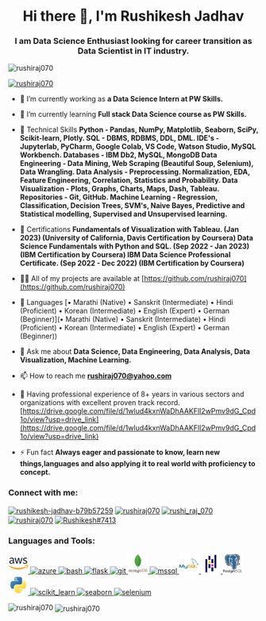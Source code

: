 <h1 align="center">Hi there 👋, I'm Rushikesh Jadhav</h1>
<h3 align="center">I am Data Science Enthusiast looking for career transition as Data Scientist in IT industry.</h3>

<p align="left"> <img src="https://komarev.com/ghpvc/?username=rushiraj070&label=Profile%20views&color=0e75b6&style=flat" alt="rushiraj070" /> </p>

<p align="left"> <a href="https://github.com/ryo-ma/github-profile-trophy"><img src="https://github-profile-trophy.vercel.app/?username=rushiraj070" alt="rushiraj070" /></a> </p>

- 🔭 I’m currently working as **a Data Science Intern at PW Skills.**

- 🌱 I’m currently learning **Full stack Data Science course as PW Skills.**

- 👯 Technical Skills **Python - Pandas, NumPy, Matplotlib, Seaborn, SciPy, Scikit-learn, Plotly. SQL - DBMS, RDBMS, DDL, DML. IDE's - Jupyterlab, PyCharm, Google Colab, VS Code, Watson Studio, MySQL Workbench. Databases - IBM Db2, MySQL, MongoDB Data Engineering - Data Mining, Web Scraping (Beautiful Soup, Selenium), Data Wrangling. Data Analysis - Preprocessing. Normalization, EDA, Feature Engineering, Correlation, Statistics and Probability. Data Visualization - Plots, Graphs, Charts, Maps, Dash, Tableau. Repositories - Git, GitHub. Machine Learning - Regression, Classification, Decision Trees, SVM's, Naive Bayes, Predictive and Statistical modelling, Supervised and Unsupervised learning.**

- 🤝 Certifications **Fundamentals of Visualization with Tableau. (Jan 2023) (University of California, Davis Certification by Coursera) Data Science Fundamentals with Python and SQL. (Sep 2022 - Jan 2023) (IBM Certification by Coursera) IBM Data Science Professional Certificate. (Sep 2022 - Dec 2022) (IBM Certification by Coursera)**

- 👨‍💻 All of my projects are available at [https://github.com/rushiraj070](https://github.com/rushiraj070)

- 📝 Languages [• Marathi (Native) • Sanskrit (Intermediate) • Hindi (Proficient) • Korean (Intermediate) • English (Expert) • German (Beginner)](• Marathi (Native) • Sanskrit (Intermediate) • Hindi (Proficient) • Korean (Intermediate) • English (Expert) • German (Beginner))

- 💬 Ask me about **Data Science, Data Engineering, Data Analysis, Data Visualization, Machine Learning.**

- 📫 How to reach me **rushiraj070@yahoo.com**

- 🔭 Having professional experience of 8+ years in various sectors and organizations with excellent proven track record. [https://drive.google.com/file/d/1wlud4kxnWaDhAAKFlI2wPmv9dG_Cpd1o/view?usp=drive_link](https://drive.google.com/file/d/1wlud4kxnWaDhAAKFlI2wPmv9dG_Cpd1o/view?usp=drive_link)

- ⚡ Fun fact **Always eager and passionate to know, learn new things,languages and also applying it to real world with proficiency to concept.**

<h3 align="left">Connect with me:</h3>
<p align="left">
<a href="https://linkedin.com/in/rushikesh-jadhav-b79b57259" target="blank"><img align="center" src="https://raw.githubusercontent.com/rahuldkjain/github-profile-readme-generator/master/src/images/icons/Social/linked-in-alt.svg" alt="rushikesh-jadhav-b79b57259" height="30" width="40" /></a>
<a href="https://kaggle.com/rushiraj070" target="blank"><img align="center" src="https://raw.githubusercontent.com/rahuldkjain/github-profile-readme-generator/master/src/images/icons/Social/kaggle.svg" alt="rushiraj070" height="30" width="40" /></a>
<a href="https://instagram.com/rushi_raj_070" target="blank"><img align="center" src="https://raw.githubusercontent.com/rahuldkjain/github-profile-readme-generator/master/src/images/icons/Social/instagram.svg" alt="rushi_raj_070" height="30" width="40" /></a>
<a href="https://www.leetcode.com/rushiraj070" target="blank"><img align="center" src="https://raw.githubusercontent.com/rahuldkjain/github-profile-readme-generator/master/src/images/icons/Social/leet-code.svg" alt="rushiraj070" height="30" width="40" /></a>
<a href="https://discord.gg/Rushikesh#7413" target="blank"><img align="center" src="https://raw.githubusercontent.com/rahuldkjain/github-profile-readme-generator/master/src/images/icons/Social/discord.svg" alt="Rushikesh#7413" height="30" width="40" /></a>
</p>

<h3 align="left">Languages and Tools:</h3>
<p align="left"> <a href="https://aws.amazon.com" target="_blank" rel="noreferrer"> <img src="https://raw.githubusercontent.com/devicons/devicon/master/icons/amazonwebservices/amazonwebservices-original-wordmark.svg" alt="aws" width="40" height="40"/> </a> <a href="https://azure.microsoft.com/en-in/" target="_blank" rel="noreferrer"> <img src="https://www.vectorlogo.zone/logos/microsoft_azure/microsoft_azure-icon.svg" alt="azure" width="40" height="40"/> </a> <a href="https://www.gnu.org/software/bash/" target="_blank" rel="noreferrer"> <img src="https://www.vectorlogo.zone/logos/gnu_bash/gnu_bash-icon.svg" alt="bash" width="40" height="40"/> </a> <a href="https://flask.palletsprojects.com/" target="_blank" rel="noreferrer"> <img src="https://www.vectorlogo.zone/logos/pocoo_flask/pocoo_flask-icon.svg" alt="flask" width="40" height="40"/> </a> <a href="https://git-scm.com/" target="_blank" rel="noreferrer"> <img src="https://www.vectorlogo.zone/logos/git-scm/git-scm-icon.svg" alt="git" width="40" height="40"/> </a> <a href="https://www.mongodb.com/" target="_blank" rel="noreferrer"> <img src="https://raw.githubusercontent.com/devicons/devicon/master/icons/mongodb/mongodb-original-wordmark.svg" alt="mongodb" width="40" height="40"/> </a> <a href="https://www.microsoft.com/en-us/sql-server" target="_blank" rel="noreferrer"> <img src="https://www.svgrepo.com/show/303229/microsoft-sql-server-logo.svg" alt="mssql" width="40" height="40"/> </a> <a href="https://www.mysql.com/" target="_blank" rel="noreferrer"> <img src="https://raw.githubusercontent.com/devicons/devicon/master/icons/mysql/mysql-original-wordmark.svg" alt="mysql" width="40" height="40"/> </a> <a href="https://pandas.pydata.org/" target="_blank" rel="noreferrer"> <img src="https://raw.githubusercontent.com/devicons/devicon/2ae2a900d2f041da66e950e4d48052658d850630/icons/pandas/pandas-original.svg" alt="pandas" width="40" height="40"/> </a> <a href="https://www.postgresql.org" target="_blank" rel="noreferrer"> <img src="https://raw.githubusercontent.com/devicons/devicon/master/icons/postgresql/postgresql-original-wordmark.svg" alt="postgresql" width="40" height="40"/> </a> <a href="https://www.python.org" target="_blank" rel="noreferrer"> <img src="https://raw.githubusercontent.com/devicons/devicon/master/icons/python/python-original.svg" alt="python" width="40" height="40"/> </a> <a href="https://scikit-learn.org/" target="_blank" rel="noreferrer"> <img src="https://upload.wikimedia.org/wikipedia/commons/0/05/Scikit_learn_logo_small.svg" alt="scikit_learn" width="40" height="40"/> </a> <a href="https://seaborn.pydata.org/" target="_blank" rel="noreferrer"> <img src="https://seaborn.pydata.org/_images/logo-mark-lightbg.svg" alt="seaborn" width="40" height="40"/> </a> <a href="https://www.selenium.dev" target="_blank" rel="noreferrer"> <img src="https://raw.githubusercontent.com/detain/svg-logos/780f25886640cef088af994181646db2f6b1a3f8/svg/selenium-logo.svg" alt="selenium" width="40" height="40"/> </a> </p>

<p><img align="left" src="https://github-readme-stats.vercel.app/api/top-langs?username=rushiraj070&show_icons=true&locale=en&layout=compact" alt="rushiraj070" /></p>

<p>&nbsp;<img align="center" src="https://github-readme-stats.vercel.app/api?username=rushiraj070&show_icons=true&locale=en" alt="rushiraj070" /></p>
